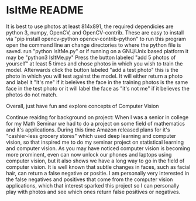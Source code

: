 # IsItMe README
It is best to use photos at least 814x891, 
the required dependicies are python 3, numpy, OpenCV, and OpenCV-contrib. These are easy to install via "pip install opencv-python opencv-contrib-python"
to run this program open the command line an change directories to where the python file is saved. run "python IsItMe.py" or if running on
a GNU/Unix based platform it may be "python3 IsItMe.py" 
Press the button labeled "add 5 photos of yourself" at least 5 times and chose photos in which you wish to train the model.
Afterwards click the button labeled "add a test photo" this is the photo in which you will test against the model. It will either return a 
photo and label it "It's me" if it beleives the face in the training photos is the same face in the test photo or it will label the face 
as "it's not me" if it believes the photos do not match.

Overall, just have fun and explore concepts of Computer Vision

Continue reaidng for background on project:
When I was a senior in college for my Math Seminar we had to do a project on some field of mathematics and it's applications. During this 
time Amazon released plans for it's "cashier-less grocery stores" which used deep learning and computer vision, so that inspired me to 
do my seminar project on statistical learning and computer vision. As you may have noticed computer vision is becoming more prominent,
even can now unlock our phones and laptops using computer vision, but it also shows we have a long way to go in the field of computer vision. 
It is well known that subtle changes in faces, such as facial hair, can return a false negative or positie. I am personally very
interested in the false negatives and positives that come from the computer vision applications, which that interest sparked this project
so I can personally play with photos and see which ones return false positives or negatives.
